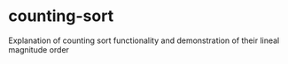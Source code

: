 # counting-sort
Explanation of counting sort functionality and demonstration of their lineal magnitude order

